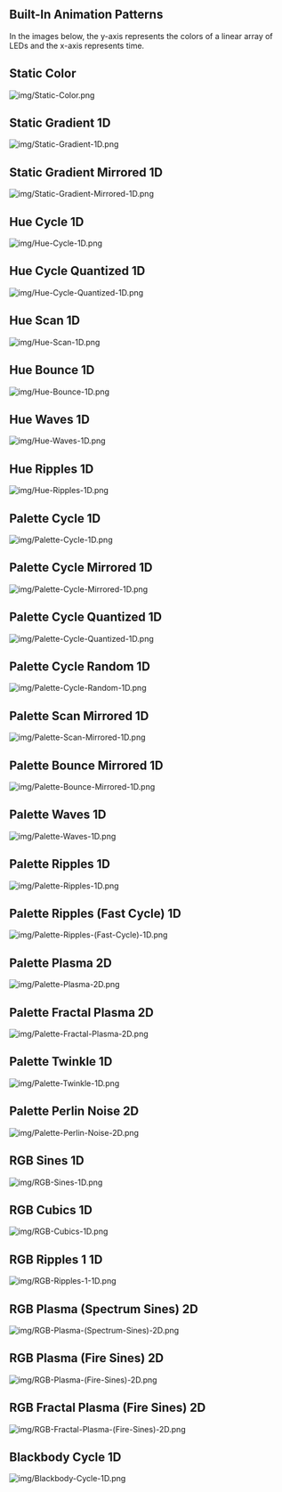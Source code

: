 ## Built-In Animation Patterns

In the images below, the y-axis represents the colors of a linear array of LEDs and the x-axis represents time.

## Static Color
![img/Static-Color.png](img/Static-Color.png)

## Static Gradient 1D
![img/Static-Gradient-1D.png](img/Static-Gradient-1D.png)

## Static Gradient Mirrored 1D
![img/Static-Gradient-Mirrored-1D.png](img/Static-Gradient-Mirrored-1D.png)

## Hue Cycle 1D
![img/Hue-Cycle-1D.png](img/Hue-Cycle-1D.png)

## Hue Cycle Quantized 1D
![img/Hue-Cycle-Quantized-1D.png](img/Hue-Cycle-Quantized-1D.png)

## Hue Scan 1D
![img/Hue-Scan-1D.png](img/Hue-Scan-1D.png)

## Hue Bounce 1D
![img/Hue-Bounce-1D.png](img/Hue-Bounce-1D.png)

## Hue Waves 1D
![img/Hue-Waves-1D.png](img/Hue-Waves-1D.png)

## Hue Ripples 1D
![img/Hue-Ripples-1D.png](img/Hue-Ripples-1D.png)

## Palette Cycle 1D
![img/Palette-Cycle-1D.png](img/Palette-Cycle-1D.png)

## Palette Cycle Mirrored 1D
![img/Palette-Cycle-Mirrored-1D.png](img/Palette-Cycle-Mirrored-1D.png)

## Palette Cycle Quantized 1D
![img/Palette-Cycle-Quantized-1D.png](img/Palette-Cycle-Quantized-1D.png)

## Palette Cycle Random 1D
![img/Palette-Cycle-Random-1D.png](img/Palette-Cycle-Random-1D.png)

## Palette Scan Mirrored 1D
![img/Palette-Scan-Mirrored-1D.png](img/Palette-Scan-Mirrored-1D.png)

## Palette Bounce Mirrored 1D
![img/Palette-Bounce-Mirrored-1D.png](img/Palette-Bounce-Mirrored-1D.png)

## Palette Waves 1D
![img/Palette-Waves-1D.png](img/Palette-Waves-1D.png)

## Palette Ripples 1D
![img/Palette-Ripples-1D.png](img/Palette-Ripples-1D.png)

## Palette Ripples (Fast Cycle) 1D
![img/Palette-Ripples-(Fast-Cycle)-1D.png](img/Palette-Ripples-(Fast-Cycle)-1D.png)

## Palette Plasma 2D
![img/Palette-Plasma-2D.png](img/Palette-Plasma-2D.png)

## Palette Fractal Plasma 2D
![img/Palette-Fractal-Plasma-2D.png](img/Palette-Fractal-Plasma-2D.png)

## Palette Twinkle 1D
![img/Palette-Twinkle-1D.png](img/Palette-Twinkle-1D.png)

## Palette Perlin Noise 2D
![img/Palette-Perlin-Noise-2D.png](img/Palette-Perlin-Noise-2D.png)

## RGB Sines 1D
![img/RGB-Sines-1D.png](img/RGB-Sines-1D.png)

## RGB Cubics 1D
![img/RGB-Cubics-1D.png](img/RGB-Cubics-1D.png)

## RGB Ripples 1 1D
![img/RGB-Ripples-1-1D.png](img/RGB-Ripples-1-1D.png)

## RGB Plasma (Spectrum Sines) 2D
![img/RGB-Plasma-(Spectrum-Sines)-2D.png](img/RGB-Plasma-(Spectrum-Sines)-2D.png)

## RGB Plasma (Fire Sines) 2D
![img/RGB-Plasma-(Fire-Sines)-2D.png](img/RGB-Plasma-(Fire-Sines)-2D.png)

## RGB Fractal Plasma (Fire Sines) 2D
![img/RGB-Fractal-Plasma-(Fire-Sines)-2D.png](img/RGB-Fractal-Plasma-(Fire-Sines)-2D.png)

## Blackbody Cycle 1D
![img/Blackbody-Cycle-1D.png](img/Blackbody-Cycle-1D.png)

